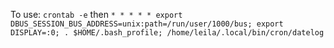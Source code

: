 To use: `crontab -e` then `* * * * * export DBUS_SESSION_BUS_ADDRESS=unix:path=/run/user/1000/bus; export DISPLAY=:0; . $HOME/.bash_profile; /home/leila/.local/bin/cron/datelog`